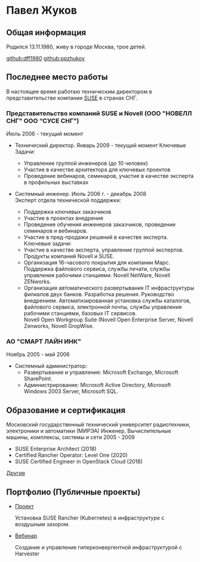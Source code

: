 # Павел Жуков

## Общая информация
Родился 13.11.1980, живу в городе Москва, трое детей.

[github:dff1980](https://github.com/dff1980/) [github:ppzhukov](https://github.com/ppzhukov/)

## Последнее место работы
В настоящее время работаю техническим директором в представительстве компании [SUSE](suse.com) в странах СНГ.
### Представительство компаний SUSE и Novell (ООО "НОВЕЛЛ СНГ" ООО “СУСЕ СНГ") 
Июль 2006 - текущий момент 
- Технический директор. Январь 2009 - текущий момент 
Ключевые Задачи:
    - Управление группой инженеров (до 10 человек) 
    - Участие в качестве архитектора для ключевых проектов
    - Проведение вебинаров, семинаров, участие в качестве эксперта в профильных выставках

- Системный инженер. Июль 2006 г. - декабрь 2008   
Эксперт отдела технической поддержки: 
    - Поддержка ключевых заказчиков 
    - Участие в проектах внедрения 
    - Проведение обучения инженеров заказчиков, проведение семинаров и вебинаров. 
    - Участие в пред-продажи решений в качестве эксперта. 
Ключевые задачи: 
    - Участие в качестве эксперта, управление группой экспертов. Продукты компаний Novell и SUSE.  
    - Организация 16-часового покрытия для компании Марс. Поддержка файлового сервиса, службы печати, службы управления рабочими станциями. 
Novell NetWare, Novell ZENworks. 
    - Организация автоматического развертывания IT инфраструктуры филиалов двух банков. Разработка решения. Руководство внедрением. Автоматизированная установка службы каталогов, файлового сервиса, электронной почты, службы управления рабочими станциями, базовых IT сервисов.  
Novell Open Workgroup Suite (Novell Open Enterprise Server, Novell Zenworks, Novell GropWise. 

### АО "СМАРТ ЛАЙН ИНК" 
Ноябрь 2005 - май 2006 
- Системный администратор:
    - Развертывание и управление: Microsoft Exchange, Microsoft SharePoint. 
    - Администрирование: Microsoft Active Directory, Microsoft Windows 2003 Server, Microsoft SQL. 

## Образование и сертификация
Московский государственный технический университет радиотехники, электроники и автоматики (МИРЭА)
Инженер, Вычислительные машины, комплексы, системы и сети 2005 - 2009
* SUSE Enterprise Architect (2018)
* Certified Rancher Operator: Level One (2020)
* SUSE Certified Engineer in OpenStack Cloud (2018)

[Другие](certificates.md)

## Портфолио (Публичные проекты)
* [Проект](https://github.com/ppzhukov/airgap-10.2022)

  Установка SUSE Rancher (Kubernetes) в инфраструктуре с воздушным зазором.

* [Вебинар](https://www.youtube.com/watch?v=QIhfx6eFIvY)

  Создание и управление гиперконвергентной инфраструктурой с Harvester


